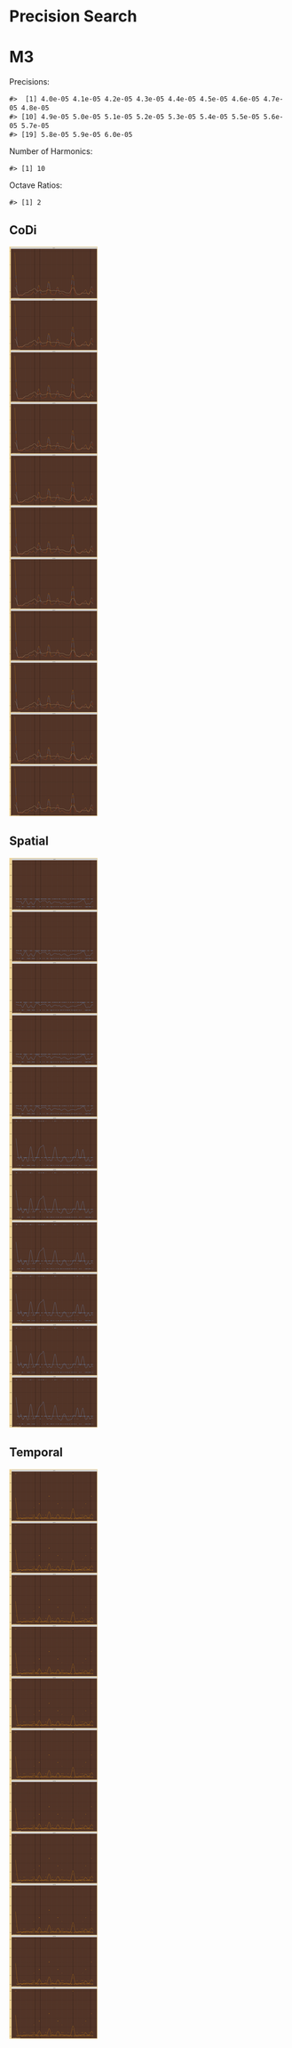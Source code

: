 Precision Search
================

# M3

Precisions:

    #>  [1] 4.0e-05 4.1e-05 4.2e-05 4.3e-05 4.4e-05 4.5e-05 4.6e-05 4.7e-05 4.8e-05
    #> [10] 4.9e-05 5.0e-05 5.1e-05 5.2e-05 5.3e-05 5.4e-05 5.5e-05 5.6e-05 5.7e-05
    #> [19] 5.8e-05 5.9e-05 6.0e-05

Number of Harmonics:

    #> [1] 10

Octave Ratios:

    #> [1] 2

## CoDi

![](../figures/precision_search/CoDi-1.png)<!-- -->

## Spatial

![](../figures/precision_search/Spatial-1.png)<!-- -->

## Temporal

![](../figures/precision_search/Temporal-1.png)<!-- -->
